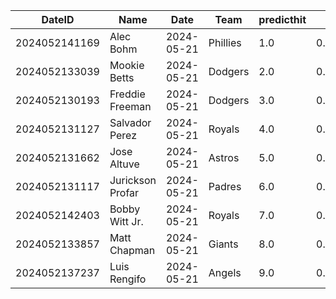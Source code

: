 DateID         |  Name              |  Date        |  Team      |  predicthit  |  predicthitproba     |  hitbool  |  Last7DaysAVG  |  Last15DaysAVG  |  Last30DaysAVG
---------------|--------------------|--------------|------------|--------------|----------------------|-----------|----------------|-----------------|---------------
2024052141169  |  Alec Bohm         |  2024-05-21  |  Phillies  |  1.0         |  0.6406419388676146  |  False    |  0.333         |  0.255          |  0.374
2024052133039  |  Mookie Betts      |  2024-05-21  |  Dodgers   |  2.0         |  0.6251619377732855  |  False    |  0.292         |  0.288          |  0.317
2024052130193  |  Freddie Freeman   |  2024-05-21  |  Dodgers   |  3.0         |  0.6249192256588627  |  False    |  0.333         |  0.313          |  0.32
2024052131127  |  Salvador Perez    |  2024-05-21  |  Royals    |  4.0         |  0.6243173421653471  |  False    |  0.476         |  0.375          |  0.34
2024052131662  |  Jose Altuve       |  2024-05-21  |  Astros    |  5.0         |  0.6193196110059909  |  False    |  0.241         |  0.204          |  0.25
2024052131117  |  Jurickson Profar  |  2024-05-21  |  Padres    |  6.0         |  0.6192029133586522  |  False    |  0.476         |  0.326          |  0.368
2024052142403  |  Bobby Witt Jr.    |  2024-05-21  |  Royals    |  7.0         |  0.6144179706720728  |  False    |  0.227         |  0.231          |  0.288
2024052133857  |  Matt Chapman      |  2024-05-21  |  Giants    |  8.0         |  0.6137055889671513  |  False    |  0.529         |  0.311          |  0.253
2024052137237  |  Luis Rengifo      |  2024-05-21  |  Angels    |  9.0         |  0.6135681316595747  |  False    |  0.222         |  0.222          |  0.365
